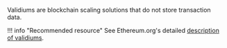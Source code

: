 Validiums are blockchain scaling solutions that do not store transaction data. 

!!! info "Recommended resource"
    See Ethereum.org's detailed [description of validiums](https://ethereum.org/en/developers/docs/scaling/validium/).